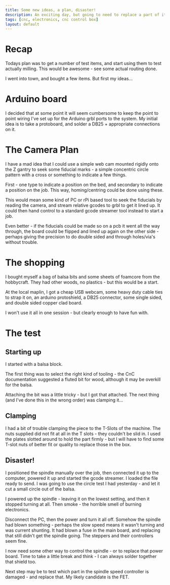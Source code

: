 ```yaml
---
title: Some new ideas, a plan, disaster!
description: An exciting day, but going to need to replace a part of it
tags: [cnc, electronics, cnc control box]
layout: default
---
```

# Recap

Todays plan was to get a number of test items, and start using them to test actually milling. This would be awesome - see some actual routing done.

I went into town, and bought a few items. But first my ideas...

# Arduino board

I decided that at some point it will seem cumbersome to keep the point to point wiring I've set up for the Arduino grbl ports to the system. My initial idea is to take a protoboard, and solder a DB25 + appropriate connections on it.

# The Camera Plan

I have a mad idea that I could use a simple web cam mounted rigidly onto the Z gantry to seek some fiducial marks - a simple concentric circle pattern with a cross or something to indicate a few things. 

First - one type to indicate a position on the bed, and secondary to indicate a position on the job. This way, homing/centring could be done using these.

This would mean some kind of PC or rPi based tool to seek the fiducials by reading the camera, and stream relative gcodes to grbl to get it lined up. It could then hand control to a standard gcode streamer tool instead to start a job.

Even better - if the fiducials could be made so on a pcb it went all the way through, the board could be flipped and lined up again on the other side - perhaps giving the precision to do double sided and through holes/via's without trouble.

# The shopping

I bought myself a bag of balsa bits and some sheets of foamcore from the hobbycraft. They had other woods, no plastics - but this would be a start.

At the local maplin, I got a cheap USB webcam, some heavy duty cable ties to strap it on, an arduino protoshield, a DB25 connector, some single sided, and double sided copper clad board.

I won't use it all in one session - but clearly enough to have fun with.

# The test
## Starting up

I started with a balsa block.

The first thing was to select the right kind of tooling - the CnC documentation suggested a fluted bit for wood, although it may be overkill for the balsa.

Attaching the bit was a little tricky - but I got that attached. The next thing (and I've done this in the wrong order) was clamping it...

## Clamping

I had a bit of trouble clamping the piece to the T-Slots of the machine. The nuts supplied did not fit at all in the T slots - they couldn't be slid in. I used the plates slotted around to hold the part firmly - but I will have to find some T-slot nuts of better fit or quality to replace those in the box.

## Disaster!

I positioned the spindle manually over the job, then connected it up to the computer, powered it up and started the gcode streamer. I loaded the file ready to send. I was going to use the circle test I had yesterday - and let it cut a small circle out of the balsa. 

I powered up the spindle - leaving it on the lowest setting, and then it stopped turning at all. Then smoke - the horrible smell of burning electronics.

Disconnect the PC, then the power and turn it all off. Somehow the spindle had blown something - perhaps the slow speed means it wasn't turning and was current shunting. It had blown a fuse in the main board, and replacing that still didn't get the spindle going. The steppers and their controllers seem fine.

I now need some other way to control the spindle - or to replace that power board. Time to take a little break and think - I can always solder together that shield too.

Next step may be to test which part in the spindle speed controller is damaged - and replace that. My likely candidate is the FET. 
